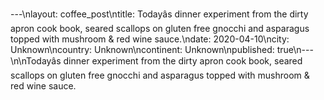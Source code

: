 ---\nlayout: coffee_post\ntitle: Todayâs dinner experiment from the dirty apron cook book, seared scallops on gluten free gnocchi and asparagus topped with mushroom & red wine sauce.\ndate: 2020-04-10\ncity: Unknown\ncountry: Unknown\ncontinent: Unknown\npublished: true\n---\n\nTodayâs dinner experiment from the dirty apron cook book, seared scallops on gluten free gnocchi and asparagus topped with mushroom & red wine sauce.